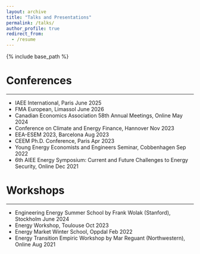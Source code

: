 ```yaml
---
layout: archive
title: "Talks and Presentations"
permalink: /talks/
author_profile: true
redirect_from:
  - /resume
---
```


{% include base_path %}

Conferences
======
***
* IAEE International, Paris June 2025
* FMA European, Limassol June 2026
* Canadian Economics Association 58th Annual Meetings, Online May 2024
* Conference on Climate and Energy Finance, Hannover Nov 2023
* EEA-ESEM 2023, Barcelona Aug 2023
* CEEM Ph.D. Conference, Paris Apr 2023
* Young Energy Economists and Engineers Seminar, Cobbenhagen Sep 2022
* 6th AIEE Energy Symposium: Current and Future Challenges to Energy Security, Online Dec 2021

Workshops
======
***
* Engineering Energy Summer School by Frank Wolak (Stanford), Stockholm June 2024 
* Energy Workshop, Toulouse Oct 2023
* Energy Market Winter School, Oppdal Feb 2022
* Energy Transition Empiric Workshop by Mar Reguant (Northwestern), Online Aug 2021
